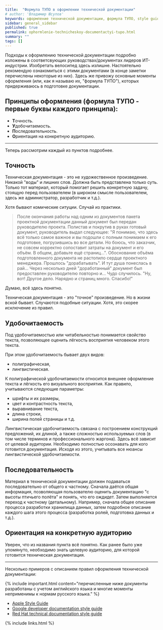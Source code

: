 ```yaml
---
title:  "Формула ТУПО в оформлении технической документации"
# author: 'Владимир Юсупов'
keywords: оформление технической документации, формула ТУПО, style guide, developer documentation style guide, технический писатель москва
sidebar: general_sidebar
published: true
permalink: ophormlenie-technicheskoy-documentactyi-tupo.html
summary: ""
tags: []
---
```


Подходы к оформлению технической документации подробно изложены в соответсвующих руководствах/документах лидеров ИТ-индустрии. Изобретать велосипед здесь излишне. Настоятельно рекомендую ознакомиться с этими документами (в конце заметки перечислены некоторые из них). 
Здесь же привожу основные моменты оформления (или, как я называю их, "формула ТУПО"), которых придерживаюсь в подготовке документации.

## Принципы оформления (формула ТУПО - первые буквы каждого принципа):

- **Т**очность.
- **У**добочитаемость.
- **П**оследовательность.
- **О**риентация на конкретную аудиторию.

***

Теперь рассмотрим каждый из пунктов подробнее.

## Точность

Техническая документация - это не художественное произведение. Никакой "воды" и лишних слов. Должна быть представлена только суть. Только тот материал, который помогает решить конкретную задачу, стоящую перед пользователем (в широком смысле пользователем, здесь же администратор, разработчик и т.д.). 

Хотя бывают комические ситуции. Случай из практики.

> После окончания работы над одним из документов пакета проектной документации данный документ был передан руководителю проекта. Полистав и покрутив в руках готовый документ, руководитель выдал следующее: "Я понимаю, что здесь всё только самое важное и вы подошли с полным понимаем к его подготовке, погрузившись во все детали. Но боюсь, что заказчик, не совсем корректно сопоставит затраты на документ и его объём. В общем, добавьте ещё страниц...". Обоснование объёма подготовленного документа не растопило сердце проектного менеджера. Прошлось "дорабатывать". И тут душа понеслась в рай... Через несколько дней "доработанный" документ был предоставлен руководителю повторно и... Чудо случилось. "Ну, вот! Другое дело. Нарядно и страниц много. Спасибо!"

Думаю, всё здесь понятно.

Техническая документация - это "точное" произведение. Но в жизни вской бывает. Случаются подобные ситуации. Хотя, это скорее исключение из правил.

## Удобочитаемость

Под удобочитаемостью или читабельностью понимается свойство текста, позволяющее оценить лёгкость восприятия человеком этого текста.

При этом удобочитаемость бывает двух видов:

- полиграфическая,
- лингвистическая.

К полиграфической удобочитаемости относится внешнее оформление текста и лёгкость его визуального восприятия. Как правило, учитываются следующие параметры: 

- шрифты и их размеры,
- цвет и контрастность текста,
- выравнивание текста,
- длина строки,
- ширина полей страницы и т.д.

Лингвистическая удобочитаемость связана с построением конструкций предложений, их длиной, а также сложностью используемых слов (в том числе терминов и профессионального жаргона). Здесь всё зависит от целевой аудитории. Необходимо полностью осознавать для кого готовится документация. Исходя из этого, учитывать все нюансы лингвистической удобочитаемости.

## Последовательность

Материал в технической документации должен подаваться последовательно от общего к частному. Сначала даётся общая информация, позволяющая пользователю оценить документацию "с высоты птичьего полёта" и понять, что его ождидет. Затем выполняется переход к частному (детальному). Например, сначала общее описание процесса разработки хранилища данных, затем подробное описание каждого шага этого процесса (разработка ролей, подготовка данных и т.д.).

## Ориентация на конкретную аудиторию

Уверен, что из названия пункта всё понятно. Как ранее было уже упомянуто, необходимо знать целевую аудиторию, для которой готовится техническая документация.

***

Несколько примеров с описанием правил оформления технической документации:

{% include important.html content="перечисленные ниже документы разработаны с учетом английского языка и многие моменты неприменимы к нормам русского языка." %}

- [Apple Style Guide](https://help.apple.com/applestyleguide/)
- [Google developer documentation style guide](https://developers.google.com/style)
- [Red Hat technical documentation style guide](https://stylepedia.net/)

{% include links.html %}
